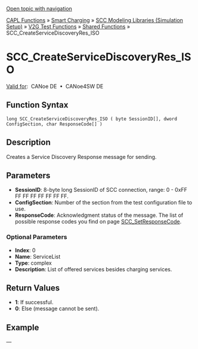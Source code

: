 [Open topic with navigation](../../../../../CANoeDEFamily.htm#Topics/CAPLFunctions/SmartCharging/Functions/CAPLfunctionSCCCreateServiceDiscoveryResIso.md)

[CAPL Functions](../../CAPLfunctions.md) » [Smart Charging](../CAPLFunctionsSmartChargingOverview.md) » [SCC Modeling Libraries (Simulation Setup)](../CAPLFunctionsSmartChargingOverview.md#BMNodeayerDLL) » [V2G Test Functions](../CAPLFunctionsSmartChargingOverview.md#V2GTestISO) » [Shared Functions](../CAPLFunctionsSmartChargingOverview.md#V2GTestISO) » SCC_CreateServiceDiscoveryRes_ISO

# SCC_CreateServiceDiscoveryRes_ISO

[Valid for](../../../Shared/FeatureAvailability.md):  CANoe DE  •  CANoe4SW DE

## Function Syntax

```
long SCC_CreateServiceDiscoveryRes_ISO ( byte SessionID[], dword ConfigSection, char ResponseCode[] )
```

## Description

Creates a Service Discovery Response message for sending.

## Parameters

- **SessionID**: 8-byte long SessionID of SCC connection, range: 0 - 0xFF FF FF FF FF FF FF FF.
- **ConfigSection**: Number of the section from the test configuration file to use.
- **ResponseCode**: Acknowledgment status of the message. The list of possible response codes you find on page [SCC_SetResponseCode](CAPLfunctionSCCSetResponseCode.md).

### Optional Parameters

- **Index**: 0
- **Name**: ServiceList
- **Type**: complex
- **Description**: List of offered services besides charging services.

## Return Values

- **1**: If successful.
- **0**: Else (message cannot be sent).

## Example

—